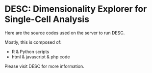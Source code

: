 # DESC: Dimensionality Explorer for Single-Cell Analysis

Here are the source codes used on the server to run DESC.

Mostly, this is composed of:
* R & Python scripts
* html & javascript & php code 

Please visit DESC for more information.
